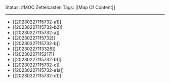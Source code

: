 Status: #MOC
Zettelcasten Tags: [[Map Of Content]]

---

- [[20230227115732-a1]]
- [[20230227115732-b2]]
- [[20230227115732-a]]
- [[20230227115732]]
- [[20230227115732-b]]
- [[20230227113326]]
- [[20230227115217]]
- [[20230227115732-b1]]
- [[20230227115732-c]]
- [[20230227115732-a1a]]
- [[20230227115732-c1]]
